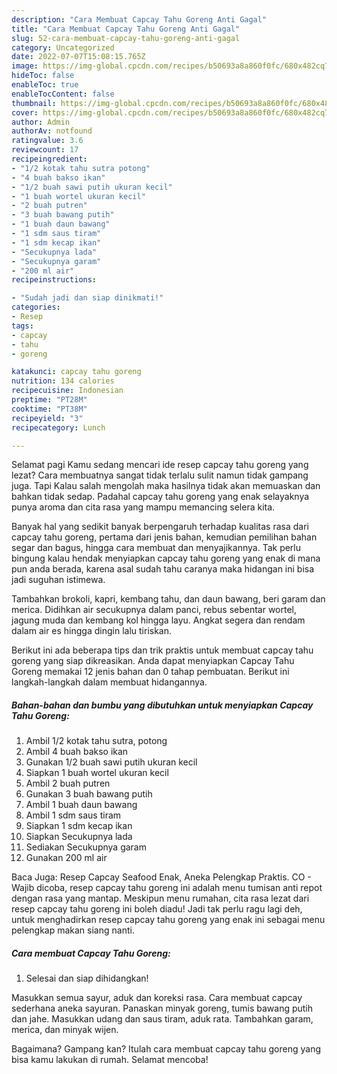 ```yaml
---
description: "Cara Membuat Capcay Tahu Goreng Anti Gagal"
title: "Cara Membuat Capcay Tahu Goreng Anti Gagal"
slug: 52-cara-membuat-capcay-tahu-goreng-anti-gagal
category: Uncategorized
date: 2022-07-07T15:08:15.765Z
image: https://img-global.cpcdn.com/recipes/b50693a8a860f0fc/680x482cq70/capcay-tahu-goreng-foto-resep-utama.jpg
hideToc: false
enableToc: true
enableTocContent: false
thumbnail: https://img-global.cpcdn.com/recipes/b50693a8a860f0fc/680x482cq70/capcay-tahu-goreng-foto-resep-utama.jpg
cover: https://img-global.cpcdn.com/recipes/b50693a8a860f0fc/680x482cq70/capcay-tahu-goreng-foto-resep-utama.jpg
author: Admin
authorAv: notfound
ratingvalue: 3.6
reviewcount: 17
recipeingredient:
- "1/2 kotak tahu sutra potong"
- "4 buah bakso ikan"
- "1/2 buah sawi putih ukuran kecil"
- "1 buah wortel ukuran kecil"
- "2 buah putren"
- "3 buah bawang putih"
- "1 buah daun bawang"
- "1 sdm saus tiram"
- "1 sdm kecap ikan"
- "Secukupnya lada"
- "Secukupnya garam"
- "200 ml air"
recipeinstructions:

- "Sudah jadi dan siap dinikmati!"
categories:
- Resep
tags:
- capcay
- tahu
- goreng

katakunci: capcay tahu goreng 
nutrition: 134 calories
recipecuisine: Indonesian
preptime: "PT28M"
cooktime: "PT38M"
recipeyield: "3"
recipecategory: Lunch

---
```



Selamat pagi Kamu sedang mencari ide resep capcay tahu goreng yang lezat? Cara membuatnya sangat tidak terlalu sulit namun tidak gampang juga. Tapi Kalau salah mengolah maka hasilnya tidak akan memuaskan dan bahkan tidak sedap. Padahal capcay tahu goreng yang enak selayaknya punya aroma dan cita rasa yang mampu memancing selera kita.


Banyak hal yang sedikit banyak berpengaruh terhadap kualitas rasa dari capcay tahu goreng, pertama dari jenis bahan, kemudian pemilihan bahan segar dan bagus, hingga cara membuat dan menyajikannya. Tak perlu bingung kalau hendak menyiapkan capcay tahu goreng yang enak di mana pun anda berada, karena asal sudah tahu caranya maka hidangan ini bisa jadi suguhan istimewa.

Tambahkan brokoli, kapri, kembang tahu, dan daun bawang, beri garam dan merica. Didihkan air secukupnya dalam panci, rebus sebentar wortel, jagung muda dan kembang kol hingga layu. Angkat segera dan rendam dalam air es hingga dingin lalu tiriskan.


Berikut ini ada beberapa tips dan trik praktis untuk membuat capcay tahu goreng yang siap dikreasikan. Anda dapat menyiapkan Capcay Tahu Goreng memakai 12 jenis bahan dan 0 tahap pembuatan. Berikut ini langkah-langkah dalam membuat hidangannya.

<!--inarticleads1-->

##### Bahan-bahan dan bumbu yang dibutuhkan untuk menyiapkan Capcay Tahu Goreng:

1. Ambil 1/2 kotak tahu sutra, potong
1. Ambil 4 buah bakso ikan
1. Gunakan 1/2 buah sawi putih ukuran kecil
1. Siapkan 1 buah wortel ukuran kecil
1. Ambil 2 buah putren
1. Gunakan 3 buah bawang putih
1. Ambil 1 buah daun bawang
1. Ambil 1 sdm saus tiram
1. Siapkan 1 sdm kecap ikan
1. Siapkan Secukupnya lada
1. Sediakan Secukupnya garam
1. Gunakan 200 ml air


Baca Juga: Resep Capcay Seafood Enak, Aneka Pelengkap Praktis. CO - Wajib dicoba, resep capcay tahu goreng ini adalah menu tumisan anti repot dengan rasa yang mantap. Meskipun menu rumahan, cita rasa lezat dari resep capcay tahu goreng ini boleh diadu! Jadi tak perlu ragu lagi deh, untuk menghadirkan resep capcay tahu goreng yang enak ini sebagai menu pelengkap makan siang nanti. 

<!--inarticleads2-->

##### Cara membuat Capcay Tahu Goreng:


1. Selesai dan siap dihidangkan!

Masukkan semua sayur, aduk dan koreksi rasa. Cara membuat capcay sederhana aneka sayuran. Panaskan minyak goreng, tumis bawang putih dan jahe. Masukkan udang dan saus tiram, aduk rata. Tambahkan garam, merica, dan minyak wijen. 

Bagaimana? Gampang kan? Itulah cara membuat capcay tahu goreng yang bisa kamu lakukan di rumah. Selamat mencoba!
